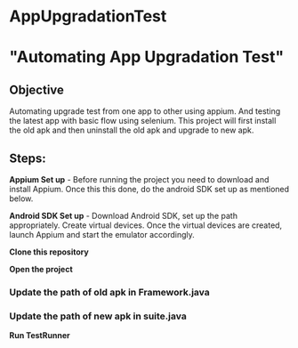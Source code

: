 # AppUpgradationTest

# "Automating App Upgradation Test"
## Objective
Automating upgrade test from one app to other using appium. And testing the latest app with basic flow using selenium.
This project will first install the old apk and then uninstall the old apk and upgrade to new apk.
## Steps:
**Appium Set up** - Before running the project you need to download and install Appium. Once this this done, do the android SDK set up as mentioned below.

**Android SDK Set up** - Download Android SDK, set up the path appropriately. Create virtual devices. Once the virtual devices are created, launch Appium and start the emulator accordingly.

**Clone this repository**

**Open the project**

### Update the path of old apk in Framework.java

### Update the path of new apk in suite.java

**Run TestRunner**
